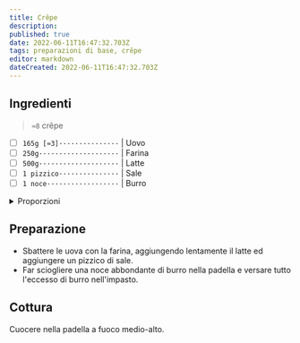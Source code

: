 ```yaml
---
title: Crêpe
description: 
published: true
date: 2022-06-11T16:47:32.703Z
tags: preparazioni di base, crêpe
editor: markdown
dateCreated: 2022-06-11T16:47:32.703Z
---
```


## Ingredienti

> `≈8` crêpe

* [ ] `165g [≈3]···············` | Uovo
* [ ] `250g····················` | Farina
* [ ] `500g····················` | Latte
* [ ] `1 pizzico···············` | Sale
* [ ] `1 noce··················` | Burro

<details><summary>Proporzioni</summary>

**Uovo** (`g`) = `n`

* [ ] `n×50÷33·················` | Farina
* [ ] `n×100÷33················` | Latte

</details>

## Preparazione

* Sbattere le uova con la farina, aggiungendo lentamente il latte ed aggiungere un pizzico di sale.
* Far sciogliere una noce abbondante di burro nella padella e versare tutto l'eccesso di burro nell'impasto.

## Cottura

Cuocere nella padella a fuoco medio-alto.